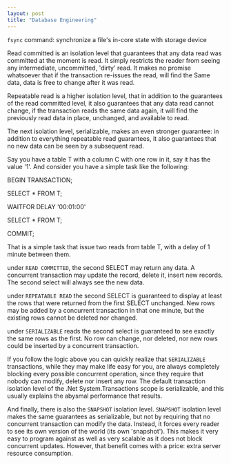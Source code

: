```yaml
---
layout: post
title: "Database Engineering"
---
```


`fsync` command: synchronize a file's in-core state with storage device

Read committed is an isolation level that guarantees that any data read was committed at the moment is read. It simply restricts the reader from seeing any intermediate, uncommitted, 'dirty' read. It makes no promise whatsoever that if the transaction re-issues the read, will find the Same data, data is free to change after it was read.

Repeatable read is a higher isolation level, that in addition to the guarantees of the read committed level, it also guarantees that any data read cannot change, if the transaction reads the same data again, it will find the previously read data in place, unchanged, and available to read.

The next isolation level, serializable, makes an even stronger guarantee: in addition to everything repeatable read guarantees, it also guarantees that no new data can be seen by a subsequent read.

Say you have a table T with a column C with one row in it, say it has the value '1'. And consider you have a simple task like the following:

BEGIN TRANSACTION;

SELECT * FROM T;

WAITFOR DELAY '00:01:00'

SELECT * FROM T;

COMMIT;

That is a simple task that issue two reads from table T, with a delay of 1 minute between them.

under `READ COMMITTED`, the second SELECT may return any data. A concurrent transaction may update the record, delete it, insert new records. The second select will always see the new data.

under `REPEATABLE READ` the second SELECT is guaranteed to display at least the rows that were returned from the first SELECT unchanged. New rows may be added by a concurrent transaction in that one minute, but the existing rows cannot be deleted nor changed.

under `SERIALIZABLE` reads the second select is guaranteed to see exactly the same rows as the first. No row can change, nor deleted, nor new rows could be inserted by a concurrent transaction.

If you follow the logic above you can quickly realize that `SERIALIZABLE` transactions, while they may make life easy for you, are always completely blocking every possible concurrent operation, since they require that nobody can modify, delete nor insert any row. The default transaction isolation level of the .Net System.Transactions scope is serializable, and this usually explains the abysmal performance that results.

And finally, there is also the `SNAPSHOT` isolation level. `SNAPSHOT` isolation level makes the same guarantees as serializable, but not by requiring that no concurrent transaction can modify the data. Instead, it forces every reader to see its own version of the world (its own 'snapshot'). This makes it very easy to program against as well as very scalable as it does not block concurrent updates. However, that benefit comes with a price: extra server resource consumption.
